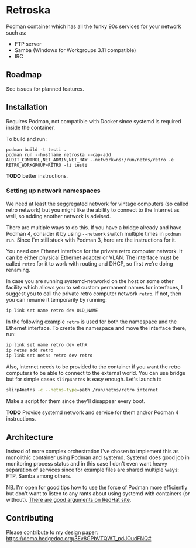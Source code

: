 # Retroska

Podman container which has all the funky 90s services for your network
such as:

* FTP server
* Samba (Windows for Workgroups 3.11 compatible)
* IRC

## Roadmap

See issues for planned features.

## Installation

Requires Podman, not compatible with Docker since systemd is required
inside the container.

To build and run:

```
podman build -t testi .
podman run --hostname retroska --cap-add AUDIT_CONTROL,NET_ADMIN,NET_RAW --network=ns:/run/netns/retro -e RETRO_WORKGROUP=RETRO -ti testi
```

**TODO** better instructions.

### Setting up network namespaces

We need at least the seggregated network for vintage computers (so
called retro network) but you might like the ability to connect to the
Internet as well, so adding another network is advised.

There are multiple ways to do this. If you have a bridge already and
have Podman 4, consider it by using `--network` switch multiple times
in `podman run`. Since I'm still stuck with Podman 3, here are the
instructions for it.

You need one Ethenet interface for the private retro computer
network. It can be either physical Ethernet adapter or VLAN.  The
interface must be called `retro` for it to work with routing and DHCP,
so first we're doing renaming.

In case you are running systemd-networkd on the host or some other
facility which allows you to set custom permanent names for
interfaces, I suggest you to call the private retro computer network
`retro`. If not, then you can rename it temporarily by running:

```sh
ip link set name retro dev OLD_NAME
```

In the following example `retro` is used for both the namespace and
the Ethernet interface. To create the namespace and move the interface
there, run:

```sh
ip link set name retro dev ethX
ip netns add retro
ip link set netns retro dev retro
```

Also, Internet needs to be provided to the container if you want the
retro computers to be able to connect to the external world. You can use
bridge but for simple cases `slirp4netns` is easy enough. Let's launch it:

```sh
slirp4netns -c --netns-type=path /run/netns/retro internet
```

Make a script for them since they'll disappear every boot.

**TODO** Provide systemd network and service for them and/or Podman 4
instructions.

## Architecture

Instead of more complex orchestration I've chosen to implement this as
monolithic container using Podman and systemd. Systemd does good job
in monitoring process status and in this case I don't even want heavy
separation of services since for example files are shared multiple
ways: FTP, Samba among others.

NB. I'm open for good tips how to use the force of Podman more
efficiently but don't want to listen to any rants about using systemd
with containers (or without).
[There are good arguments on RedHat site](https://developers.redhat.com/blog/2019/04/24/how-to-run-systemd-in-a-container#enter_podman).

## Contributing

Please contribute to my design paper: https://demo.hedgedoc.org/3Ev8GPbVTQWT_pdJOudFNQ#
